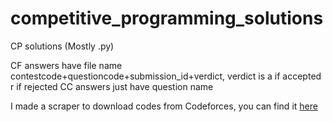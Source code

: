 # competitive_programming_solutions
CP solutions (Mostly .py)

CF answers have file name contestcode+questioncode+submission_id+verdict, verdict is a if accepted r if rejected
CC answers just have question name


I made a scraper to download codes from Codeforces, you can find it [here](https://github.com/Satan-Claws/cf_scraper)
